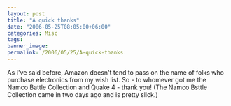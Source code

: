 ```yaml
---
layout: post
title: "A quick thanks"
date: "2006-05-25T08:05:00+06:00"
categories: Misc 
tags: 
banner_image: 
permalink: /2006/05/25/A-quick-thanks
---
```


As I've said before, Amazon doesn't tend to pass on the name of folks who purchase electronics from my wish list. So - to whomever got me the Namco Battle Collection and Quake 4 - thank you! (The Namco Bsttle Collection came in two days ago and is pretty slick.)